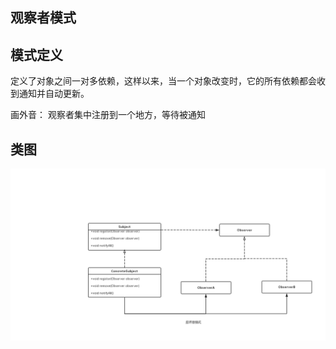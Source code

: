 ## 观察者模式


## 模式定义
定义了对象之间一对多依赖，这样以来，当一个对象改变时，它的所有依赖都会收到通知并自动更新。

画外音： 观察者集中注册到一个地方，等待被通知

## 类图

![观察者模式](../../../../images/13_observer.jpg)
